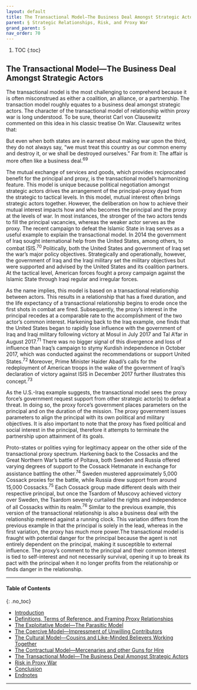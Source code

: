 ```yaml
---
layout: default
title: The Transactional Model—The Business Deal Amongst Strategic Actors  
parent: § Strategic Relationships, Risk, and Proxy War  
grand_parent: S 
nav_order: 70 
---
```

<style>
.dont-break-out {
  /* These are technically the same, but use both */
  overflow-wrap: break-word;
  word-wrap: break-word;

     -ms-word-break: break-all;
  /* This is the dangerous one in WebKit, as it breaks things wherever */
  word-break: break-all;
  /* Instead use this non-standard one: */
  word-break: break-word;
}

.youtube-container {
    position: relative;
    width: 100%;
    height: 0;
    padding-bottom: 56.25%;
}
.youtube-video {
    position: absolute;
    top: 0;
    left: 0;
    width: 100%;
    height: 100%;
}

</style>

<div class="dont-break-out" markdown="1">

1. TOC
{:toc}

## The Transactional Model—The Business Deal Amongst Strategic Actors
The transactional model is the most challenging to comprehend because it is often misconstrued as either a coalition, an alliance, or a partnership. The transaction model roughly equates to a business deal amongst strategic actors. The character of the transactional model of relationship within proxy war is long understood. To be sure, theorist Carl von Clausewitz commented on this idea in his classic treatise On War. Clausewitz writes that:

But even when both states are in earnest about making war upon the third, they do not always say, “we must treat this country as our common enemy and destroy it, or we shall be destroyed ourselves.” Far from it: The affair is more often like a business deal.<sup>69</sup>

The mutual exchange of services and goods, which provides reciprocated benefit for the principal and proxy, is the transactional model’s harmonizing feature. This model is unique because political negotiation amongst strategic actors drives the arrangement of the principal-proxy dyad from the strategic to tactical levels. In this model, mutual interest often brings strategic actors together. However, the deliberation on how to achieve their mutual interest impacts how and who becomes the principal and the proxy at the levels of war. In most instances, the stronger of the two actors tends to fill the principal vacancies, whereas the weaker actor serves as the proxy. The recent campaign to defeat the Islamic State in Iraq serves as a useful example to explain the transactional model. In 2014 the government of Iraq sought international help from the United States, among others, to combat ISIS.<sup>70</sup> Politically, both the United States and government of Iraq set the war’s major policy objectives. Strategically and operationally, however, the government of Iraq and the Iraqi military set the military objectives but were supported and advised by the United States and its coalition partners. At the tactical level, American forces fought a proxy campaign against the Islamic State through Iraqi regular and irregular forces.

As the name implies, this model is based on a transactional relationship between actors. This results in a relationship that has a fixed duration, and the life expectancy of a transactional relationship begins to erode once the first shots in combat are fired. Subsequently, the proxy’s interest in the principal recedes at a comparable rate to the accomplishment of the two actor’s common interest. Harkening back to the Iraq example, one finds that the United States began to rapidly lose influence with the government of Iraq and Iraqi military following victory at Mosul in July 2017 and Tal A’far in August 2017.<sup>71</sup> There was no bigger signal of this divergence and loss of influence than Iraq’s campaign to stymy Kurdish independence in October 2017, which was conducted against the recommendations or support United States.<sup>72</sup> Moreover, Prime Minister Haider Abadi’s calls for the redeployment of American troops in the wake of the government of Iraqi’s declaration of victory against ISIS in December 2017 further illustrates this concept.<sup>73</sup>

As the U.S.-Iraq example suggests, the transactional model sees the proxy force’s government request support from other strategic actor(s) to defeat a threat. In doing so, the proxy force’s government places parameters on the principal and on the duration of the mission. The proxy government issues parameters to align the principal with its own political and military objectives. It is also important to note that the proxy has fixed political and social interest in the principal, therefore it attempts to terminate the partnership upon attainment of its goals.

Proto-states or polities vying for legitimacy appear on the other side of the transactional proxy spectrum. Harkening back to the Cossacks and the Great Northern War’s battle of Poltava, both Sweden and Russia offered varying degrees of support to the Cossack Hetmanate in exchange for assistance battling the other.<sup>74</sup> Sweden mustered approximately 5,000 Cossack proxies for the battle, while Russia drew support from around 15,000 Cossacks.<sup>75</sup> Each Cossack group made different deals with their respective principal, but once the Tsardom of Muscovy achieved victory over Sweden, the Tsardom severely curtailed the rights and independence of all Cossacks within its realm.<sup>76</sup> Similar to the previous example, this version of the transactional relationship is also a business deal with the relationship metered against a running clock. This variation differs from the previous example in that the principal is solely in the lead, whereas in the first variation, the proxy has much more power.The transactional model is fraught with potential danger for the principal because the agent is not entirely dependent on the principal, making it susceptible to external influence. The proxy’s comment to the principal and their common interest is tied to self-interest and not necessarily survival, opening it up to break its pact with the principal when it no longer profits from the relationship or finds danger in the relationship.

***

#### Table of Contents
{: .no_toc}

<ul><li> <a href="/docs/S/Strategic-Relationships–Risk-and-Proxy-War-1/">
Introduction</a></li><li> <a href="/docs/S/Strategic-Relationships–Risk-and-Proxy-War-2/">
Definitions, Terms of Reference, and Framing Proxy Relationships</a></li><li> <a href="/docs/S/Strategic-Relationships–Risk-and-Proxy-War-3/">
The Exploitative Model—The Parasitic Model</a></li><li> <a href="/docs/S/Strategic-Relationships–Risk-and-Proxy-War-4/">
The Coercive Model—Impressment of Unwilling Contributors</a></li><li> <a href="/docs/S/Strategic-Relationships–Risk-and-Proxy-War-5/">
The Cultural Model—Cousins and Like-Minded Believers Working Together</a></li><li> <a href="/docs/S/Strategic-Relationships–Risk-and-Proxy-War-6/">
The Contractual Model—Mercenaries and other Guns for Hire</a></li><li> <a href="/docs/S/Strategic-Relationships–Risk-and-Proxy-War-7/">
The Transactional Model—The Business Deal Amongst Strategic Actors</a></li><li> <a href="/docs/S/Strategic-Relationships–Risk-and-Proxy-War-8/">
Risk in Proxy War</a></li><li> <a href="/docs/S/Strategic-Relationships–Risk-and-Proxy-War-9/">
Conclusion</a></li><li> <a href="/docs/S/Strategic-Relationships–Risk-and-Proxy-War-10/">
Endnotes</a></li></ul>

***

</div>
